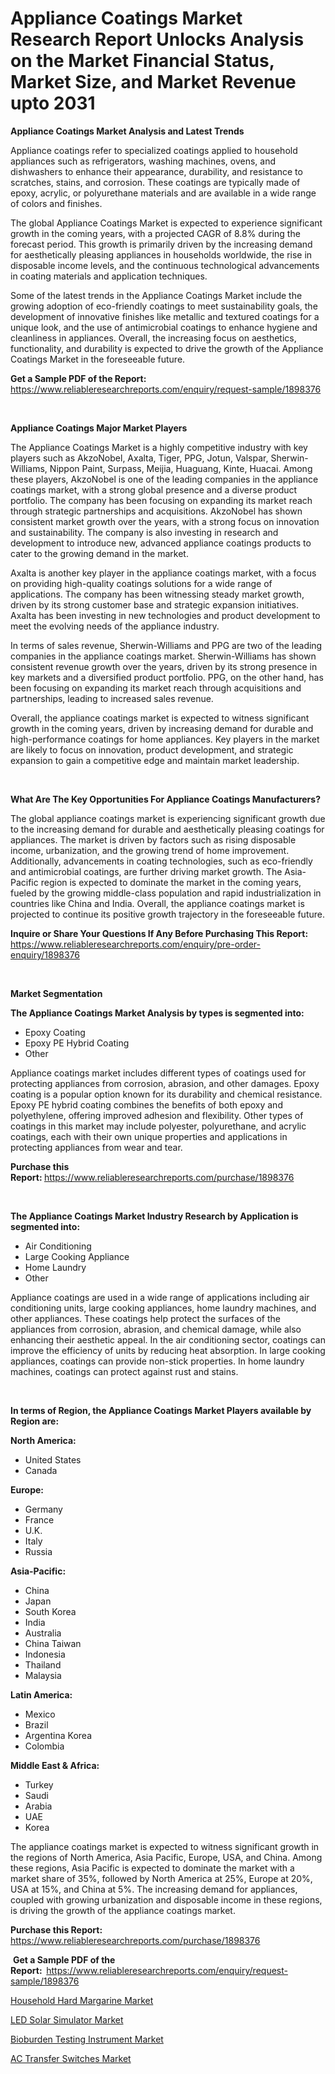 <p><h1>Appliance Coatings Market Research Report Unlocks Analysis on the Market Financial Status, Market Size, and Market Revenue upto 2031</h1></p><p><strong>Appliance Coatings Market Analysis and Latest Trends</strong></p>
<p><p>Appliance coatings refer to specialized coatings applied to household appliances such as refrigerators, washing machines, ovens, and dishwashers to enhance their appearance, durability, and resistance to scratches, stains, and corrosion. These coatings are typically made of epoxy, acrylic, or polyurethane materials and are available in a wide range of colors and finishes.</p><p>The global Appliance Coatings Market is expected to experience significant growth in the coming years, with a projected CAGR of 8.8% during the forecast period. This growth is primarily driven by the increasing demand for aesthetically pleasing appliances in households worldwide, the rise in disposable income levels, and the continuous technological advancements in coating materials and application techniques.</p><p>Some of the latest trends in the Appliance Coatings Market include the growing adoption of eco-friendly coatings to meet sustainability goals, the development of innovative finishes like metallic and textured coatings for a unique look, and the use of antimicrobial coatings to enhance hygiene and cleanliness in appliances. Overall, the increasing focus on aesthetics, functionality, and durability is expected to drive the growth of the Appliance Coatings Market in the foreseeable future.</p></p>
<p><strong>Get a Sample PDF of the Report:&nbsp;</strong> <a href="https://www.reliableresearchreports.com/enquiry/request-sample/1898376">https://www.reliableresearchreports.com/enquiry/request-sample/1898376</a></p>
<p>&nbsp;</p>
<p><strong>Appliance Coatings Major Market Players</strong></p>
<p><p>The Appliance Coatings Market is a highly competitive industry with key players such as AkzoNobel, Axalta, Tiger, PPG, Jotun, Valspar, Sherwin-Williams, Nippon Paint, Surpass, Meijia, Huaguang, Kinte, Huacai. Among these players, AkzoNobel is one of the leading companies in the appliance coatings market, with a strong global presence and a diverse product portfolio. The company has been focusing on expanding its market reach through strategic partnerships and acquisitions. AkzoNobel has shown consistent market growth over the years, with a strong focus on innovation and sustainability. The company is also investing in research and development to introduce new, advanced appliance coatings products to cater to the growing demand in the market.</p><p>Axalta is another key player in the appliance coatings market, with a focus on providing high-quality coatings solutions for a wide range of applications. The company has been witnessing steady market growth, driven by its strong customer base and strategic expansion initiatives. Axalta has been investing in new technologies and product development to meet the evolving needs of the appliance industry.</p><p>In terms of sales revenue, Sherwin-Williams and PPG are two of the leading companies in the appliance coatings market. Sherwin-Williams has shown consistent revenue growth over the years, driven by its strong presence in key markets and a diversified product portfolio. PPG, on the other hand, has been focusing on expanding its market reach through acquisitions and partnerships, leading to increased sales revenue.</p><p>Overall, the appliance coatings market is expected to witness significant growth in the coming years, driven by increasing demand for durable and high-performance coatings for home appliances. Key players in the market are likely to focus on innovation, product development, and strategic expansion to gain a competitive edge and maintain market leadership.</p></p>
<p>&nbsp;</p>
<p><strong>What Are The Key Opportunities For Appliance Coatings Manufacturers?</strong></p>
<p><p>The global appliance coatings market is experiencing significant growth due to the increasing demand for durable and aesthetically pleasing coatings for appliances. The market is driven by factors such as rising disposable income, urbanization, and the growing trend of home improvement. Additionally, advancements in coating technologies, such as eco-friendly and antimicrobial coatings, are further driving market growth. The Asia-Pacific region is expected to dominate the market in the coming years, fueled by the growing middle-class population and rapid industrialization in countries like China and India. Overall, the appliance coatings market is projected to continue its positive growth trajectory in the foreseeable future.</p></p>
<p><strong>Inquire or Share Your Questions If Any Before Purchasing This Report:</strong> <a href="https://www.reliableresearchreports.com/enquiry/pre-order-enquiry/1898376">https://www.reliableresearchreports.com/enquiry/pre-order-enquiry/1898376</a></p>
<p>&nbsp;</p>
<p><strong>Market Segmentation</strong></p>
<p><strong>The Appliance Coatings Market Analysis by types is segmented into:</strong></p>
<p><ul><li>Epoxy Coating</li><li>Epoxy PE Hybrid Coating</li><li>Other</li></ul></p>
<p><p>Appliance coatings market includes different types of coatings used for protecting appliances from corrosion, abrasion, and other damages. Epoxy coating is a popular option known for its durability and chemical resistance. Epoxy PE hybrid coating combines the benefits of both epoxy and polyethylene, offering improved adhesion and flexibility. Other types of coatings in this market may include polyester, polyurethane, and acrylic coatings, each with their own unique properties and applications in protecting appliances from wear and tear.</p></p>
<p><strong>Purchase this Report:&nbsp;</strong><a href="https://www.reliableresearchreports.com/purchase/1898376">https://www.reliableresearchreports.com/purchase/1898376</a></p>
<p>&nbsp;</p>
<p><strong>The Appliance Coatings Market Industry Research by Application is segmented into:</strong></p>
<p><ul><li>Air Conditioning</li><li>Large Cooking Appliance</li><li>Home Laundry</li><li>Other</li></ul></p>
<p><p>Appliance coatings are used in a wide range of applications including air conditioning units, large cooking appliances, home laundry machines, and other appliances. These coatings help protect the surfaces of the appliances from corrosion, abrasion, and chemical damage, while also enhancing their aesthetic appeal. In the air conditioning sector, coatings can improve the efficiency of units by reducing heat absorption. In large cooking appliances, coatings can provide non-stick properties. In home laundry machines, coatings can protect against rust and stains.</p></p>
<p>&nbsp;</p>
<p><strong>In terms of Region, the Appliance Coatings Market Players available by Region are:</strong></p>
<p>
    <p> <strong> North America: </strong>
        <ul>
            <li>United States</li>
            <li>Canada</li>
        </ul>
        </p> 
    <p> <strong> Europe: </strong>
        <ul>
            <li>Germany</li>
            <li>France</li>
            <li>U.K.</li>
            <li>Italy</li>
            <li>Russia</li>
        </ul>
        </p> 
    <p> <strong> Asia-Pacific: </strong>
        <ul>
            <li>China</li>
            <li>Japan</li>
            <li>South Korea</li>
            <li>India</li>
            <li>Australia</li>
            <li>China Taiwan</li>
            <li>Indonesia</li>
            <li>Thailand</li>
            <li>Malaysia</li>
        </ul>
        </p> 
    <p> <strong> Latin America: </strong>
        <ul>
            <li>Mexico</li>
            <li>Brazil</li>
            <li>Argentina Korea</li>
            <li>Colombia</li>
        </ul>
        </p> 
    <p> <strong> Middle East & Africa: </strong>
        <ul>
            <li>Turkey</li>
            <li>Saudi</li>
            <li>Arabia</li>
            <li>UAE</li>
            <li>Korea</li>
        </ul>
    </p>
    </p>
<p><p>The appliance coatings market is expected to witness significant growth in the regions of North America, Asia Pacific, Europe, USA, and China. Among these regions, Asia Pacific is expected to dominate the market with a market share of 35%, followed by North America at 25%, Europe at 20%, USA at 15%, and China at 5%. The increasing demand for appliances, coupled with growing urbanization and disposable income in these regions, is driving the growth of the appliance coatings market.</p></p>
<p><strong>Purchase this Report: </strong><a href="https://www.reliableresearchreports.com/purchase/1898376">https://www.reliableresearchreports.com/purchase/1898376</a></p>
<p>&nbsp;<strong>Get a Sample PDF of the Report:&nbsp;&nbsp;</strong><a href="https://www.reliableresearchreports.com/enquiry/request-sample/1898376">https://www.reliableresearchreports.com/enquiry/request-sample/1898376</a></p>
<p><strong></strong></p>
<p><p><a href="https://view.publitas.com/reportprime-1/household-hard-margarine-market-furnish-information-about-market-size-market-share-market-dynamics-and-projections-spanning-from-2023-to-2030/">Household Hard Margarine Market</a></p><p><a href="https://view.publitas.com/reportprime-1/led-solar-simulator-market-size-and-growth-market-segmentation-regional-and-country-breakdowns-and-market-trends-for-period-from-2023-2030/">LED Solar Simulator Market</a></p><p><a href="https://iodized-pantydraco-05c.notion.site/Bioburden-Testing-Instrument-Market-Size-Focuses-on-Market-Dynamics-In-Depth-Analysis-and-Future-Pr-3a6afc4f3b1f432eade9cb847171bf27">Bioburden Testing Instrument Market</a></p><p><a href="https://view.publitas.com/reportprime-1/ac-transfer-switches-market-research-report-reveals-the-latest-trends-and-opportunities-of-this-market-for-period-from-2023-2030/">AC Transfer Switches Market</a></p></p>